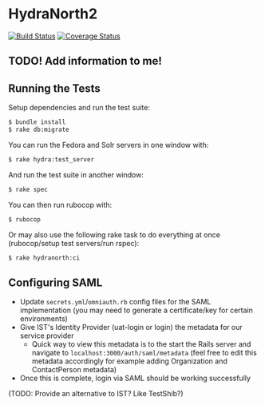 # HydraNorth2

[![Build Status](https://travis-ci.org/ualbertalib/Hydranorth2.svg?branch=master)](https://travis-ci.org/ualbertalib/Hydranorth2)
[![Coverage Status](https://coveralls.io/repos/github/ualbertalib/Hydranorth2/badge.svg?branch=master)](https://coveralls.io/github/ualbertalib/Hydranorth2?branch=master)

## TODO! Add information to me!


## Running the Tests

Setup dependencies and run the test suite:

   ```sh
   $ bundle install
   $ rake db:migrate
   ```

You can run the Fedora and Solr servers in one window with:

   ```sh
   $ rake hydra:test_server
   ```

And run the test suite in another window:

   ```sh
   $ rake spec
   ```

You can then run rubocop with:

  ```sh
  $ rubocop
  ```

  Or may also use the following rake task to do everything at once (rubocop/setup test servers/run rspec):

  ```sh
  $ rake hydranorth:ci
  ```

## Configuring SAML

* Update `secrets.yml`/`omniauth.rb` config files for the SAML implementation (you may need to generate a certificate/key for certain environments)
* Give IST's Identity Provider (uat-login or login) the metadata for our service provider
  * Quick way to view this metadata is to the start the Rails server and navigate to `localhost:3000/auth/saml/metadata` (feel free to edit this metadata accordingly for example adding Organization and ContactPerson metadata)
* Once this is complete, login via SAML should be working successfully

(TODO: Provide an alternative to IST? Like TestShib?)
